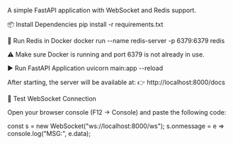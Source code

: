 A simple FastAPI application with WebSocket and Redis support.

📦 Install Dependencies
pip install -r requirements.txt

🧱 Run Redis in Docker
docker run --name redis-server -p 6379:6379 redis


⚠️ Make sure Docker is running and port 6379 is not already in use.

▶️ Run FastAPI Application
uvicorn main:app --reload


After starting, the server will be available at:
👉 http://localhost:8000/docs

💬 Test WebSocket Connection

Open your browser console (F12 → Console) and paste the following code:

const s = new WebSocket("ws://localhost:8000/ws");
s.onmessage = e => console.log("MSG:", e.data);